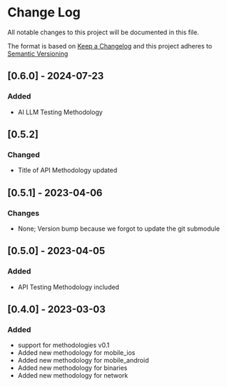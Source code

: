 # Change Log
All notable changes to this project will be documented in this file.

The format is based on [Keep a Changelog](http://keepachangelog.com/) and this project adheres to [Semantic Versioning](http://semver.org/)

## [0.6.0] - 2024-07-23

### Added
- AI LLM Testing Methodology

## [0.5.2] 

### Changed
- Title of API Methodology updated

## [0.5.1] - 2023-04-06

### Changes
- None; Version bump because we forgot to update the git submodule

## [0.5.0] - 2023-04-05

### Added
- API Testing Methodology included

## [0.4.0] - 2023-03-03

### Added
- support for methodologies v0.1
- Added new methodology for mobile_ios
- Added new methodology for mobile_android
- Added new methodology for binaries
- Added new methodology for network
